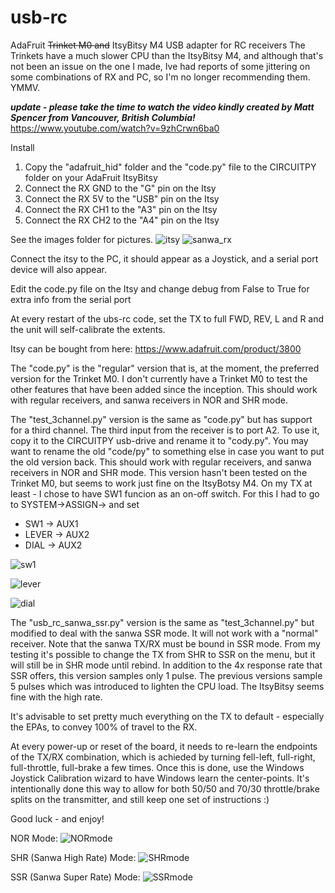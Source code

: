 # usb-rc
AdaFruit ~~Trinket M0 and~~ ItsyBitsy M4 USB adapter for RC receivers
The Trinkets have a much slower CPU than the ItsyBitsy M4, and although that's not been an issue on the one I made, Ive had reports of some jittering on some combinations of RX and PC, so I'm no longer recommending them.  YMMV.

***update - please take the time to watch the video kindly created by Matt Spencer from Vancouver, British Columbia!***
https://www.youtube.com/watch?v=9zhCrwn6ba0

Install

1. Copy the "adafruit_hid" folder and the "code.py" file to the CIRCUITPY folder on your AdaFruit ItsyBitsy
2. Connect the RX GND to the "G" pin on the Itsy
3. Connect the RX 5V to the "USB" pin on the Itsy
4. Connect the RX CH1 to the "A3" pin on the Itsy
5. Connect the RX CH2 to the "A4" pin on the Itsy

See the images folder for pictures.
![itsy](https://github.com/colzilla/usb-rc/blob/master/images/IMG_9010.jpg)
![sanwa_rx](https://github.com/colzilla/usb-rc/blob/master/images/IMG_9023.jpg)

Connect the itsy to the PC, it should appear as a Joystick, and a serial port device will also appear.

Edit the code.py file on the Itsy and change debug from False to True for extra info from the serial port

At every restart of the ubs-rc code, set the TX to full FWD, REV, L and R and the unit will self-calibrate the extents.

Itsy can be bought from here: https://www.adafruit.com/product/3800

The "code.py" is the "regular" version that is, at the moment, the preferred version for the Trinket M0.  I don't currently have a Trinket M0 to test the other features that have been added since the inception.  This should work with regular receivers, and sanwa receivers in NOR and SHR mode.

The "test_3channel.py" version is the same as "code.py" but has support for a third channel.  The third input from the receiver is to port A2.  To use it, copy it to the CIRCUITPY usb-drive and rename it to "cody.py".  You may want to rename the old "code/py" to something else in case you want to put the old version back.  This should work with regular receivers, and sanwa receivers in NOR and SHR mode.  This version hasn't been tested on the Trinket M0, but seems to work just fine on the ItsyBotsy M4.
On my TX at least - I chose to have SW1 funcion as an on-off switch. For this I had to go to SYSTEM->ASSIGN-> and set 
 - SW1 -> AUX1
 - LEVER -> AUX2
 - DIAL -> AUX2

![sw1](https://github.com/colzilla/usb-rc/blob/master/images/IMG_8998.jpg)

![lever](https://github.com/colzilla/usb-rc/blob/master/images/IMG_8999.jpg)

![dial](https://github.com/colzilla/usb-rc/blob/master/images/IMG_9001.jpg)

The "usb_rc_sanwa_ssr.py" version is the same as "test_3channel.py" but modified to deal with the sanwa SSR mode.  It will not work with a "normal" receiver.  Note that the sanwa TX/RX must be bound in SSR mode.  From my testing it's possible to change the TX from SHR to SSR on the menu, but it will still be in SHR mode until rebind.
In addition to the 4x response rate that SSR offers, this version samples only 1 pulse.  The previous versions sample 5 pulses which was introduced to lighten the CPU load.  The ItsyBitsy seems fine with the high rate.

It's advisable to set pretty much everything on the TX to default - especially the EPAs, to convey 100% of travel to the RX.

At every power-up or reset of the board, it needs to re-learn the endpoints of the TX/RX combination, which is achieded by turning fell-left, full-right, full-throttle, full-brake a few times.  Once this is done, use the Windows Joystick Calibration wizard to have Windows learn the center-points.  It's intentionally done this way to allow for both 50/50 and 70/30 throttle/brake splits on the transmitter, and still keep one set of instructions :)

Good luck - and enjoy!

NOR Mode:
![NORmode](https://github.com/colzilla/usb-rc/blob/master/images/IMG_9004.jpg)

SHR (Sanwa High Rate) Mode:
![SHRmode](https://github.com/colzilla/usb-rc/blob/master/images/IMG_9003.jpg)

SSR (Sanwa Super Rate) Mode:
![SSRmode](https://github.com/colzilla/usb-rc/blob/master/images/IMG_9002.jpg)

